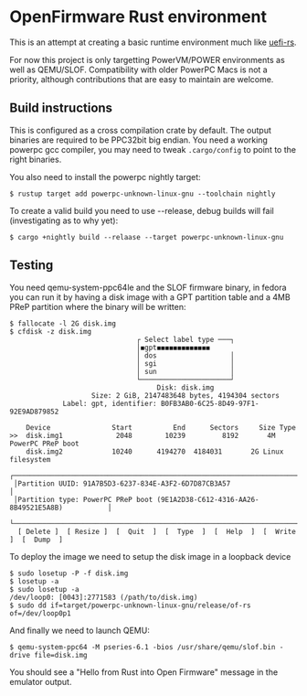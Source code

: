 # OpenFirmware Rust environment

This is an attempt at creating a basic runtime environment much like [uefi-rs](https://github.com/rust-osdev/uefi-rs).

For now this project is only targetting PowerVM/POWER environments as well as QEMU/SLOF. Compatibility with older PowerPC Macs is not a priority, although contributions that are easy to maintain are welcome.


## Build instructions

This is configured as a cross compilation crate by default. The output binaries are required to be PPC32bit big endian. You need a working powerpc gcc compiler, you may need to tweak ```.cargo/config``` to point to the right binaries.

You also need to install the powerpc nightly target:

```$ rustup target add powerpc-unknown-linux-gnu --toolchain nightly```

To create a valid build you need to use --release, debug builds will fail (investigating as to why yet):

```$ cargo +nightly build --relaase --target powerpc-unknown-linux-gnu```

## Testing

You need qemu-system-ppc64le and the SLOF firmware binary, in fedora you can run it by having a disk image with a GPT partition table and a 4MB PReP partition where the binary will be written:

```
$ fallocate -l 2G disk.img
$ cfdisk -z disk.img
                               ┌ Select label type ───┐
                               │◼gpt◼◼◼◼◼◼◼◼◼◼◼◼◼
                               │ dos                  │
                               │ sgi                  │
                               │ sun                  │
                               └──────────────────────┘
                                    Disk: disk.img
                    Size: 2 GiB, 2147483648 bytes, 4194304 sectors
             Label: gpt, identifier: B0FB3AB0-6C25-8D49-97F1-92E9AD879852

    Device               Start          End      Sectors     Size Type
>>  disk.img1             2048        10239         8192       4M PowerPC PReP boot    
    disk.img2            10240      4194270	 4184031       2G Linux filesystem
 ┌───────────────────────────────────────────────────────────────────────────────────┐
 │Partition UUID: 91A7B5D3-6237-834E-A3F2-6D7D87CB3A57                               │
 │Partition type: PowerPC PReP boot (9E1A2D38-C612-4316-AA26-8B49521E5A8B)           │
 └───────────────────────────────────────────────────────────────────────────────────┘
  [ Delete ]  [ Resize ]  [  Quit  ]  [  Type  ]  [  Help  ]  [  Write ]  [  Dump  ]

```

To deploy the image we need to setup the disk image in a loopback device
```
$ sudo losetup -P -f disk.img
$ losetup -a
$ sudo losetup -a
/dev/loop0: [0043]:2771583 (/path/to/disk.img)
$ sudo dd if=target/powerpc-unknown-linux-gnu/release/of-rs of=/dev/loop0p1
```

And finally we need to launch QEMU:
```
$ qemu-system-ppc64 -M pseries-6.1 -bios /usr/share/qemu/slof.bin -drive file=disk.img
```

You should see a "Hello from Rust into Open Firmware" message in the emulator output.